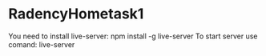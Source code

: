 # RadencyHometask1
You need to install live-server:
npm install -g live-server
To start server use comand:
live-server
